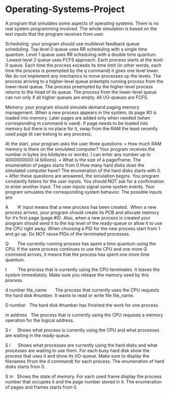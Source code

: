 # Operating-Systems-Project
A program that simulates some aspects of operating systems. There is no real system programming involved. The whole simulation is based on the text inputs that the program receives from user.

Scheduling: your program should use multilevel feedback queue scheduling. Top level 0 queue uses RR scheduling with a single time quantum. Level 1 queue uses RR scheduling with a double time quantum.  Lowest level 2 queue uses FCFS approach. Each process starts at the level 0 queue. Each time the process exceeds its time limit (in other words, each time the process is preempted by the q command) it goes one level lower. We do not implement any mechanics to move processes up the levels. The process arriving to a higher-level queue preempts running process from the lower-level queue. The process preempted by the higher-level process returns to the head of its queue. The process from the lower-level queue can run only if all higher queues are empty. All I/O-queues are FCFS.

Memory: your program should simulate demand paging memory management. When a new process appears in the system, its page #0 is loaded into memory. Later pages are added only when needed (when corresponding m command is used). If page needs to be loaded into memory but there is no place for it, swap from the RAM the least recently used page (it can belong to any process). 

At the start, your program asks the user three questions:
	•	How much RAM memory is there on the simulated computer? Your program receives the number in bytes (no kilobytes or words). I can enter any number up to 4000000000 (4 billions).
	•	What is the size of a page/frame. The enumeration of pages starts from 0.How many hard disks does the simulated computer have? The enumeration of the hard disks starts with 0.
	•	After these questions are answered, the simulation begins. You program constantly listens for the user inputs. You should NOT ask for a confirmation to enter another input. The user inputs signal some system events. Your program simulates the corresponding system behavior.
The possible inputs are:


A       ‘A’ input means that a new process has been created. 
When a new process arrives, your program should create its PCB and allocate memory for it’s first page (page #0).
Also, when a new process is created your program should send it to the top level of the ready-queue or allow it to use the CPU right away.
When choosing a PID for the new process start from 1 and go up. Do NOT reuse PIDs of the terminated processes.

Q       The currently running process has spent a time quantum using the CPU. If the same process continues to use the CPU and one more Q command arrives, it means that the process has spent one more time quantum.

t         The process that is currently using the CPU terminates. It leaves the system immediately. Make sure you release the memory used by this process. 

d number file_name       The process that currently uses the CPU requests the hard disk #number. It wants to read or write file file_name.

D number   The hard disk #number has finished the work for one process.

m address   The process that is currently using the CPU requests a memory operation for the logical address.

S r     Shows what process is currently using the CPU and what processes are waiting in the ready-queue. 

S i      Shows what processes are currently using the hard disks and what processes are waiting to use them. For each busy hard disk show the process that uses it and show its I/O-queue. Make sure to display the filenames (from the d command) for each process. The enumeration of hard disks starts from 0.

S m   Shows the state of memory. For each used frame display the process number that occupies it and the page number stored in it. The enumeration of pages and frames starts from 0.


